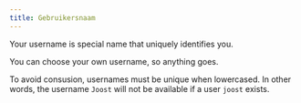 ```yaml
---
title: Gebruikersnaam
---
```


Your username is special name that uniquely identifies you.

You can choose your own username, so anything goes.

To avoid consusion, usernames must be unique when lowercased. In other words, the username `Joost` will not be available if a user `joost` exists.

